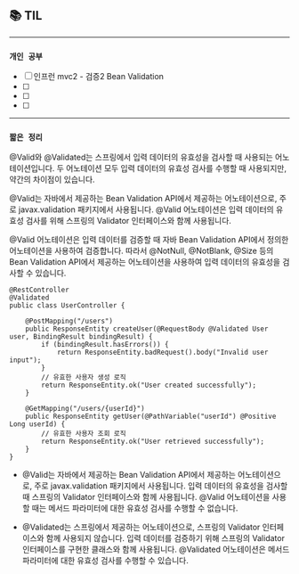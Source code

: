 
## 📚 TIL

---

### `개인 공부`
- [ ] 인프런 mvc2 - 검증2 Bean Validation
- [ ]
- [ ]
- [ ]

---
### `짧은 정리`

@Valid와 @Validated는 스프링에서 입력 데이터의 유효성을 검사할 때 사용되는 어노테이션입니다. 두 어노테이션 모두 입력 데이터의 유효성 검사를 수행할 때 사용되지만, 약간의 차이점이 있습니다.

@Valid는 자바에서 제공하는 Bean Validation API에서 제공하는 어노테이션으로, 주로 javax.validation 패키지에서 사용됩니다. @Valid 어노테이션은 입력 데이터의 유효성 검사를 위해 스프링의 Validator 인터페이스와 함께 사용됩니다.


@Valid 어노테이션은 입력 데이터를 검증할 때 자바 Bean Validation API에서 정의한 어노테이션을 사용하여 검증합니다. 따라서 @NotNull, @NotBlank, @Size 등의 Bean Validation API에서 제공하는 어노테이션을 사용하여 입력 데이터의 유효성을 검사할 수 있습니다.
```
@RestController
@Validated
public class UserController {

    @PostMapping("/users")
    public ResponseEntity createUser(@RequestBody @Validated User user, BindingResult bindingResult) {
        if (bindingResult.hasErrors()) {
            return ResponseEntity.badRequest().body("Invalid user input");
        }
        // 유효한 사용자 생성 로직
        return ResponseEntity.ok("User created successfully");
    }

    @GetMapping("/users/{userId}")
    public ResponseEntity getUser(@PathVariable("userId") @Positive Long userId) {
        // 유효한 사용자 조회 로직
        return ResponseEntity.ok("User retrieved successfully");
    }
}
```

- @Valid는 자바에서 제공하는 Bean Validation API에서 제공하는 어노테이션으로, 주로 javax.validation 패키지에서 사용됩니다. 입력 데이터의 유효성을 검사할 때 스프링의 Validator 인터페이스와 함께 사용됩니다. @Valid 어노테이션을 사용할 때는 메서드 파라미터에 대한 유효성 검사를 수행할 수 없습니다.

- @Validated는 스프링에서 제공하는 어노테이션으로, 스프링의 Validator 인터페이스와 함께 사용되지 않습니다. 입력 데이터를 검증하기 위해 스프링의 Validator 인터페이스를 구현한 클래스와 함께 사용됩니다. @Validated 어노테이션은 메서드 파라미터에 대한 유효성 검사를 수행할 수 있습니다.

